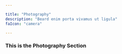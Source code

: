 ```yaml
---

title: "Photography"
description: "Beard enim porta vivamus ut ligula"
faIcon: "camera"

---
```


### This is the Photography Section 